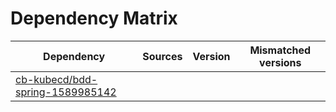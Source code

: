 # Dependency Matrix

Dependency | Sources | Version | Mismatched versions
---------- | ------- | ------- | -------------------
[cb-kubecd/bdd-spring-1589985142](https://github.com/cb-kubecd/bdd-spring-1589985142.git) |  | []() | 
